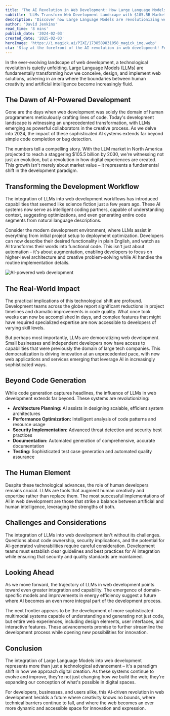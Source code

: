 ```yaml
---
title: 'The AI Revolution in Web Development: How Large Language Models Are Reshaping Our Digital Future'
subtitle: 'LLMs Transform Web Development Landscape with $105.5B Market Projection'
description: 'Discover how Large Language Models are revolutionizing web development, accelerating processes, enhancing creativity, and transforming how developers build the digital world of tomorrow.'
author: 'David Jenkins'
read_time: '8 mins'
publish_date: '2024-02-03'
created_date: '2025-02-03'
heroImage: 'https://i.magick.ai/PIXE/1738589831058_magick_img.webp'
cta: 'Stay at the forefront of the AI revolution in web development! Follow us on LinkedIn for daily insights into how LLMs are reshaping the digital landscape and transforming the way we build the web.'
---
```


In the ever-evolving landscape of web development, a technological revolution is quietly unfolding. Large Language Models (LLMs) are fundamentally transforming how we conceive, design, and implement web solutions, ushering in an era where the boundaries between human creativity and artificial intelligence become increasingly fluid.

## The Dawn of AI-Powered Development

Gone are the days when web development was solely the domain of human programmers meticulously crafting lines of code. Today's development landscape is witnessing an unprecedented transformation, with LLMs emerging as powerful collaborators in the creative process. As we delve into 2024, the impact of these sophisticated AI systems extends far beyond simple code completion or bug detection.

The numbers tell a compelling story. With the LLM market in North America projected to reach a staggering $105.5 billion by 2030, we're witnessing not just an evolution, but a revolution in how digital experiences are created. This growth isn't merely about market value – it represents a fundamental shift in the development paradigm.

## Transforming the Development Workflow

The integration of LLMs into web development workflows has introduced capabilities that seemed like science fiction just a few years ago. These AI systems now serve as intelligent coding partners, capable of understanding context, suggesting optimizations, and even generating entire code segments from natural language descriptions.

Consider the modern development environment, where LLMs assist in everything from initial project setup to deployment optimization. Developers can now describe their desired functionality in plain English, and watch as AI transforms their words into functional code. This isn't just about automation – it's about augmentation, enabling developers to focus on higher-level architecture and creative problem-solving while AI handles the routine implementation details.

![AI-powered web development](https://i.magick.ai/PIXE/1738589831061_magick_img.webp)

## The Real-World Impact

The practical implications of this technological shift are profound. Development teams across the globe report significant reductions in project timelines and dramatic improvements in code quality. What once took weeks can now be accomplished in days, and complex features that might have required specialized expertise are now accessible to developers of varying skill levels.

But perhaps most importantly, LLMs are democratizing web development. Small businesses and independent developers now have access to capabilities that were previously the domain of large tech companies. This democratization is driving innovation at an unprecedented pace, with new web applications and services emerging that leverage AI in increasingly sophisticated ways.

## Beyond Code Generation

While code generation captures headlines, the influence of LLMs in web development extends far beyond. These systems are revolutionizing:

- **Architecture Planning:** AI assists in designing scalable, efficient system architectures
- **Performance Optimization:** Intelligent analysis of code patterns and resource usage
- **Security Implementation:** Advanced threat detection and security best practices
- **Documentation:** Automated generation of comprehensive, accurate documentation
- **Testing:** Sophisticated test case generation and automated quality assurance

## The Human Element

Despite these technological advances, the role of human developers remains crucial. LLMs are tools that augment human creativity and expertise rather than replace them. The most successful implementations of AI in web development are those that strike a balance between artificial and human intelligence, leveraging the strengths of both.

## Challenges and Considerations

The integration of LLMs into web development isn't without its challenges. Questions about code ownership, security implications, and the potential for AI-generated vulnerabilities require careful consideration. Development teams must establish clear guidelines and best practices for AI integration while ensuring that security and quality standards are maintained.

## Looking Ahead

As we move forward, the trajectory of LLMs in web development points toward even greater integration and capability. The emergence of domain-specific models and improvements in energy efficiency suggest a future where AI becomes an even more integral part of the development process.

The next frontier appears to be the development of more sophisticated multimodal systems capable of understanding and generating not just code, but entire web experiences, including design elements, user interfaces, and interactive features. These advancements promise to further streamline the development process while opening new possibilities for innovation.

## Conclusion

The integration of Large Language Models into web development represents more than just a technological advancement – it's a paradigm shift in how we approach digital creation. As these systems continue to evolve and improve, they're not just changing how we build the web; they're expanding our conception of what's possible in digital spaces.

For developers, businesses, and users alike, this AI-driven revolution in web development heralds a future where creativity knows no bounds, where technical barriers continue to fall, and where the web becomes an ever more dynamic and accessible space for innovation and expression.